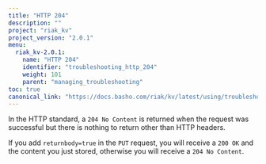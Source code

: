 ```yaml
---
title: "HTTP 204"
description: ""
project: "riak_kv"
project_version: "2.0.1"
menu:
  riak_kv-2.0.1:
    name: "HTTP 204"
    identifier: "troubleshooting_http_204"
    weight: 101
    parent: "managing_troubleshooting"
toc: true
canonical_link: "https://docs.basho.com/riak/kv/latest/using/troubleshooting/http-204"
---
```


In the HTTP standard, a `204 No Content` is returned when the request was successful but there is nothing to return other than HTTP headers.

If you add `returnbody=true` in the `PUT` request, you will receive a `200 OK` and the content you just stored, otherwise you will receive a `204 No Content`.
